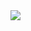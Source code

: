 <!--<img src="https://images.pexels.com/photos/248510/pexels-photo-248510.jpeg?auto=compress&cs=tinysrgb&w=1260&h=750&dpr=1" alt="header" width="100%" height="250"/>
-->
<!-- <img src="https://cdn.gencraft.com/prod/user/b450d11c-71c5-4f15-93ef-ba6200a3352a/84e973f1-14a7-44a2-915a-31e82f0dc278/images/image0_0.jpg?Expires=1696043009&Signature=lgxZqddU9CP09wpx6Gek3Mp34p0~OFhIjpR02kbFbkVvsxOw-sqX7UzUKqDKPun3pbjNGrvr~Ymbuq5nKrMaz8hDWn-IOf4ObZS9U0sLgJnt5AtwwxnzRZ8iTQoU53WBhzfb5V7c0dWjv3s15-JunLmVudM5IMBcNJhGGNMcPFZrFV5KDoy-SzEV343XEGAU8PgIdtjVn1nTAPu5qxs6f~rxdEGmYG~T2nJsHo-1kF-6JWzGXPa9Tq6FPuh3NMOYS6omM7N6fa0tfh9RDGcaAqllOb~aZ1XRhP3ioxHoh0qBNGjPsrzRnRHGwa7TyB8Ving6wAHZfH1MKP4jI20aVg__&Key-Pair-Id=K3RDDB1TZ8BHT8" alt="header" width="100%" height="150" />
-->
<img src="https://www.canva.com/design/DAFvy_SfgeM/watch" />
